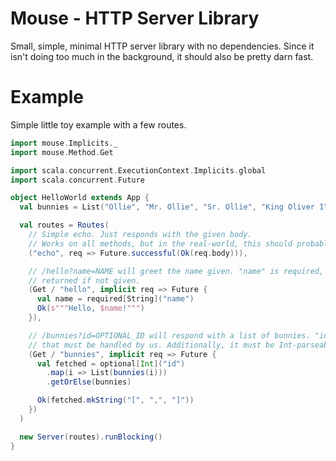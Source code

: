 # Mouse - HTTP Server Library

Small, simple, minimal HTTP server library with no dependencies.
Since it isn't doing too much in the background, it should also be pretty darn fast.

# Example

Simple little toy example with a few routes.
```scala
import mouse.Implicits._
import mouse.Method.Get

import scala.concurrent.ExecutionContext.Implicits.global
import scala.concurrent.Future

object HelloWorld extends App {
  val bunnies = List("Ollie", "Mr. Ollie", "Sr. Ollie", "King Oliver I")

  val routes = Routes(
    // Simple echo. Just responds with the given body.
    // Works on all methods, but in the real-world, this should probably just be a POST/PUT.
    ("echo", req => Future.successful(Ok(req.body))),

    // /hello?name=NAME will greet the name given. "name" is required, so a 400 will be
    // returned if not given.
    (Get / "hello", implicit req => Future {
      val name = required[String]("name")
      Ok(s"""Hello, $name!""")
    }),

    // /bunnies?id=OPTIONAL_ID will respond with a list of bunnies. "id" is optional, so
    // that must be handled by us. Additionally, it must be Int-parseable.
    (Get / "bunnies", implicit req => Future {
      val fetched = optional[Int]("id")
        .map(i => List(bunnies(i)))
        .getOrElse(bunnies)

      Ok(fetched.mkString("[", ",", "]"))
    })
  )

  new Server(routes).runBlocking()
}
```
